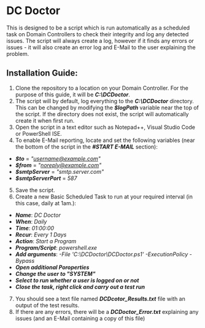 # **DC Doctor**

This is designed to be a script which is run automatically as a scheduled task on Domain Controllers to check their integrity and log any detected issues.
The script will always create a log, however if it finds any errors or issues - it will also create an error log and E-Mail to the user explaining the problem.

## Installation Guide:

1) Clone the repository to a location on your Domain Controller. For the purpose of this guide, it will be ***C:\DCDoctor***.
2) The script will by default, log everything to the ***C:\DCDoctor*** directory. This can be changed by modifying the ***$logPath*** variable near the top of the script.
   If the directory does not exist, the script will automatically create it when first run.
3) Open the script in a text editor such as Notepad++, Visual Studio Code or PowerShell ISE.
4) To enable E-Mail reporting, locate and set the following variables (near the bottom of the script in the ***#START E-MAIL*** section):
*  ***$to*** = *"username@example.com"*
*  ***$from*** = *"noreply@example.com"*
*  ***$smtpServer*** = *"smtp.server.com"*
*  ***$smtpServerPort*** = *587*
5) Save the script.
6) Create a new Basic Scheduled Task to run at your required interval (in this case, daily at 1am.):
*  ***Name***: *DC Doctor*
*  ***When***: *Daily*
*  ***Time***: *01:00:00*
*  ***Recur***: *Every 1 Days*
*  ***Action***: *Start a Program*
*  ***Program/Script***: *powershell.exe*
*  ***Add arguments***: *-File 'C:\DCDoctor\DCDoctor.ps1' -ExecutionPolicy -Bypass*
*  ***Open additional Poroperties***
*  ***Change the user to "SYSTEM"***
*  ***Select to run whether a user is logged on or not***
*  ***Close the task, right click and carry out a test run***
7) You should see a text file named ***DCDcotor_Results.txt*** file with an output of the test results.
8) If there are any errors, there will be a ***DCDoctor_Error.txt*** explaining any issues (and an E-Mail containing a copy of this file)
